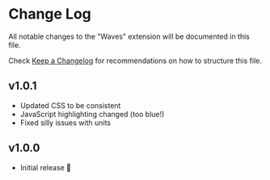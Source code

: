 # Change Log

All notable changes to the "Waves" extension will be documented in this file.

Check [Keep a Changelog](http://keepachangelog.com/) for recommendations on how to structure this file.

## v1.0.1

- Updated CSS to be consistent
- JavaScript highlighting changed (too blue!)
- Fixed silly issues with units

## v1.0.0

- Initial release 🎉
